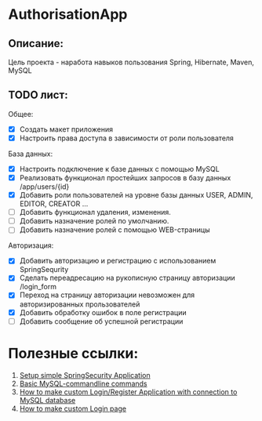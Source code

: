 # AuthorisationApp
## Описание:
Цель проекта - наработа навыков пользования Spring, Hibernate, Maven, MySQL

## TODO лист:
Общее:
- [x] Создать макет приложения
- [x] Настроить права доступа в зависимости от роли пользователя

База данных:
- [x] Настроить подключение к базе данных с помощью MySQL
- [x] Реализовать функционал простейших запросов в базу данных /app/users/{id}
- [x] Добавить роли пользователей на уровне базы данных USER, ADMIN, EDITOR, CREATOR ...
- [ ] Добавить функционал удаления, изменения.
- [ ] Добавить назначение ролей по умолчанию.
- [ ] Добавить назначение ролей с помощью WEB-страницы

Авторизация:
- [x] Добавить авторизацию и регистрацию с использованием SpringSequrity 
- [x] Сделать переадресацию на рукописную страницу авторизации /login_form
- [x] Переход на страницу авторизации невозможен для авторизированных прользователей
- [x] Добавить обработку ошибок в поле регистрации 
- [ ] Добавить сообщение об успешной регистрации

# **Полезные ссылки:**
1. [Setup simple SpringSecurity Application](https://spring.io/guides/gs/securing-web/)
2. [Basic MySQL-commandline commands](https://dev.mysql.com/doc/mysql-getting-started/en/)
3. [How to make custom Login/Register Application with connection to MySQL database](https://www.codejava.net/frameworks/spring-boot/user-registration-and-login-tutorial)
4. [How to make custom Login page](https://www.youtube.com/watch?v=yoTohM2jYhs&ab_channel=JavaBrains)
